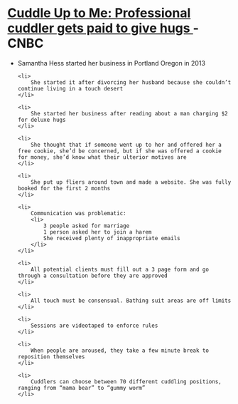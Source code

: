 <h1>
    <a href = "https://www.cnbc.com/2018/03/29/cuddle-up-to-me-professional-cuddler-gets-paid-to-give-hugs.html">
        Cuddle Up to Me: Professional cuddler gets paid to give hugs
    </a> 
    - CNBC
</h1>

<ul>
    <li>
        Samantha Hess started her business in Portland Oregon in 2013
    </li>

    <li>
        She started it after divorcing her husband because she couldn’t continue living in a touch desert
    </li>

    <li>
        She started her business after reading about a man charging $2 for deluxe hugs
    </li>

    <li>
        She thought that if someone went up to her and offered her a free cookie, she’d be concerned, but if she was offered a cookie for money, she’d know what their ulterior motives are
    </li>

    <li>
        She put up fliers around town and made a website. She was fully booked for the first 2 months
    </li>

    <li>
        Communication was problematic:
        <li>
            3 people asked for marriage
            1 person asked her to join a harem
            She received plenty of inappropriate emails
        </li>
    </li>

    <li>
        All potential clients must fill out a 3 page form and go through a consultation before they are approved
    </li>

    <li>
        All touch must be consensual. Bathing suit areas are off limits
    </li>

    <li>
        Sessions are videotaped to enforce rules
    </li>

    <li>
        When people are aroused, they take a few minute break to reposition themselves
    </li>

    <li>
        Cuddlers can choose between 70 different cuddling positions, ranging from “mama bear” to “gummy worm”
    </li>

</ul>
